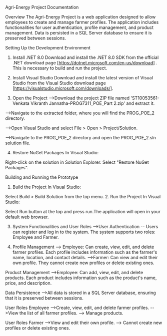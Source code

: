 Agri-Energy Project Documentation

Overview
The Agri-Energy Project is a web application designed to allow employees to create and manage farmer profiles. The application includes functionalities for user authentication, profile management, and product management. Data is persisted in a SQL Server database to ensure it is preserved between sessions.

Setting Up the Development Environment
1. Install .NET 8.0
Download and install the .NET 8.0 SDK from the official .NET download page [https://dotnet.microsoft.com/en-us/download] . This is necessary to build and run the project.

2. Install Visual Studio
Download and install the latest version of Visual Studio from the Visual Studio download page [https://visualstudio.microsoft.com/downloads/].

3. Open the Project
-->Download the project ZIP file named 'ST10053561-Venkata Vikranth Jannatha-PROG7311_POE_Part 2.zip' and extract it.

-->Navigate to the extracted folder, where you will find the PROG_POE_2 directory.

-->Open Visual Studio and select File > Open > Project/Solution.

-->Navigate to the PROG_POE_2 directory and open the PROG_POE_2.sln solution file.

4. Restore NuGet Packages In Visual Studio:

Right-click on the solution in Solution Explorer.
Select "Restore NuGet Packages".




Building and Running the Prototype

1. Build the Project
In Visual Studio:

Select Build > Build Solution from the top menu.
2. Run the Project In Visual Studio:

Select Run button at the top and press run.The application will open in your default web browser.

3. System Functionalities and User Roles
-->User Authentication
-- Users can register and log in to the system. The system supports two roles: Employee and Farmer.

4. Profile Management
--> Employee: Can create, view, edit, and delete farmer profiles. Each profile includes information such as the farmer's name, location, and contact details.
-->Farmer: Can view and edit their own profile. They cannot create new profiles or delete existing ones.

Product Management
-->Employee: Can add, view, edit, and delete products. Each product includes information such as the product's name, price, and description.

Data Persistence
-->All data is stored in a SQL Server database, ensuring that it is preserved between sessions.

User Roles Employee
-->Create, view, edit, and delete farmer profiles.
-->View the list of all farmer profiles.
--> Manage products.

User Roles Farmer
-->View and edit their own profile.
--> Cannot create new profiles or delete existing ones.
